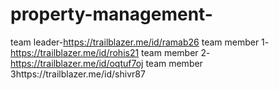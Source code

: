 # property-management-
team leader-https://trailblazer.me/id/ramab26
team member 1-https://trailblazer.me/id/rohis21
team member 2-https://trailblazer.me/id/oqtuf7oj
team member 3https://trailblazer.me/id/shivr87
